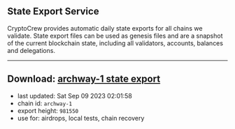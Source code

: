 ## State Export Service
CryptoCrew provides automatic daily state exports for all chains we validate. State export files can be used as genesis files and are a snapshot of the current blockchain state, including all validators, accounts, balances and delegations.

---
**Download: [archway-1 state export](https://dl.ccvalidators.com/SERVICE/archway/archway-1_export_981550.json)**
---

- last updated: Sat Sep 09 2023 02:01:58
- chain id: `archway-1`
- export height: `981550`
- use for: airdrops, local tests, chain recovery
